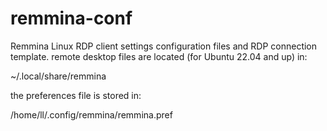 # remmina-conf
Remmina Linux RDP client settings configuration files and RDP connection template.
remote desktop files are located (for Ubuntu 22.04 and up) in:

~/.local/share/remmina

the preferences file is stored in:

/home/ll/.config/remmina/remmina.pref



